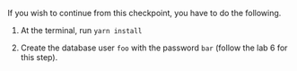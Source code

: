 If you wish to continue from this checkpoint, you have to do the following.

1. At the terminal, run `yarn install`

2. Create the database user `foo` with the password `bar` (follow the lab 6 for this step).